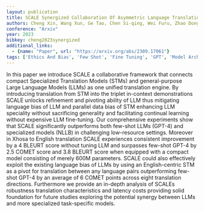 ```yaml
---
layout: publication
title: SCALE Synergized Collaboration Of Asymmetric Language Translation Engines
authors: Cheng Xin, Wang Xun, Ge Tao, Chen Si-qing, Wei Furu, Zhao Dongyan, Yan Rui
conference: "Arxiv"
year: 2023
bibkey: cheng2023synergized
additional_links:
  - {name: "Paper", url: "https://arxiv.org/abs/2309.17061"}
tags: ['Ethics And Bias', 'Few Shot', 'Fine Tuning', 'GPT', 'Model Architecture', 'Pretraining Methods', 'RAG', 'Security', 'Tools', 'Training Techniques']
---
```

In this paper we introduce SCALE a collaborative framework that connects compact Specialized Translation Models (STMs) and general-purpose Large Language Models (LLMs) as one unified translation engine. By introducing translation from STM into the triplet in-context demonstrations SCALE unlocks refinement and pivoting ability of LLM thus mitigating language bias of LLM and parallel data bias of STM enhancing LLM speciality without sacrificing generality and facilitating continual learning without expensive LLM fine-tuning. Our comprehensive experiments show that SCALE significantly outperforms both few-shot LLMs (GPT-4) and specialized models (NLLB) in challenging low-resource settings. Moreover in Xhosa to English translation SCALE experiences consistent improvement by a 4 BLEURT score without tuning LLM and surpasses few-shot GPT-4 by 2.5 COMET score and 3.8 BLEURT score when equipped with a compact model consisting of merely 600M parameters. SCALE could also effectively exploit the existing language bias of LLMs by using an English-centric STM as a pivot for translation between any language pairs outperforming few-shot GPT-4 by an average of 6 COMET points across eight translation directions. Furthermore we provide an in-depth analysis of SCALEs robustness translation characteristics and latency costs providing solid foundation for future studies exploring the potential synergy between LLMs and more specialized task-specific models.
